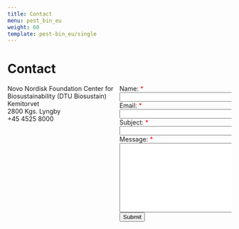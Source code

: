 ```yaml
---
title: Contact
menu: pest_bin_eu
weight: 60
template: pest-bin_eu/single
---
```

<style>
    .column {
      float: left;
      width: 50%;
    }

    .row:after {
      content: "";
      display: table;
      clear: both;
    }

    .required:after {
        content:" *";
        color: red;
    }

    .map {
        height: 400px;
        width: 90%;
    }

</style>

# Contact

<div class="row">
  <div class="column">
   <div>
    Novo Nordisk Foundation Center for Biosustainability (DTU Biosustain)  
    <br>
    Kemitorvet   
    <br>
    2800 Kgs. Lyngby  
    <br>
    +45 4525 8000
   </div>
   <br><br>
   
   <div id="map" class="map"></div>
    <script src="https://cdn.jsdelivr.net/gh/openlayers/openlayers.github.io@master/en/v6.4.3/build/ol.js"></script>
    <script type="text/javascript">
      coordinates = [12.5198771, 55.7877781];
      var map = new ol.Map({
        target: 'map',
        layers: [
          new ol.layer.Tile({
            source: new ol.source.OSM()
          })
        ],
        view: new ol.View({
          center: ol.proj.fromLonLat(coordinates),
          zoom: 16
        })
      });

  var marker = new ol.Feature({
      geometry: new ol.geom.Point(ol.proj.fromLonLat(coordinates))
  })
  marker.setStyle(
      new ol.style.Style({
        image: new ol.style.Icon({
          //color: 'red',
          crossOrigin: 'anonymous',
          // For Internet Explorer 11
          imgSize: [40, 40],
          src: 'https://api.tiles.mapbox.com/mapbox.js/v2.4.0/images/marker-icon.png',
        }),
      })
    );

  var marker_layer = new ol.layer.Vector({
    source: new ol.source.Vector({
         features: [marker]
     })
  });
  map.addLayer(marker_layer);
</script>

  </div>

  <div class="column">
    <form name="pest-bin-contact" method="POST" netlify-honeypot="bot-field" data-netlify="true">
      <label for="name" class="required">Name:</label><br>
        <input type="text" id="name" name="name" size="50" required><br>
      <label for="name" class="required">Email:</label><br> 
        <input type="email" id="email" name="email" size="50" required><br>
      <label for="name" class="required">Subject:</label><br> 
        <input type="text" id="subject" name="subject" size="50" required><br>
      <label for="name" class="required">Message:</label><br> 
        <textarea id="message" name="message" rows="10" cols="50" required></textarea> 
      <br>
      <input type="submit" value="Submit">
    </form>
  </div>
</div>